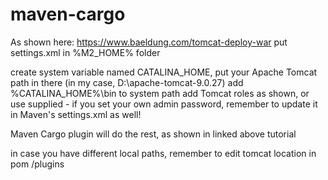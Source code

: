 # maven-cargo
As shown here:
https://www.baeldung.com/tomcat-deploy-war
put settings.xml in %M2_HOME% folder

create system variable named CATALINA_HOME, put your Apache Tomcat path in there (in my case, D:\apache-tomcat-9.0.27)
add %CATALINA_HOME%\bin to system path
add Tomcat roles as shown, or use supplied - if you set your own admin password, remember to update it in Maven's settings.xml as well!

Maven Cargo plugin will do the rest, as shown in linked above tutorial

in case you have different local paths, remember to edit tomcat location in pom /plugins
